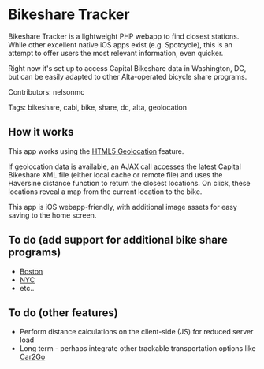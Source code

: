 # Bikeshare Tracker
Bikeshare Tracker is a lightweight PHP webapp to find closest stations. While other excellent native iOS apps exist (e.g. Spotcycle), this is an attempt to offer users the most relevant information, even quicker.

Right now it's set up to access Capital Bikeshare data in Washington, DC, but can be easily adapted to other Alta-operated bicycle share programs.

Contributors: nelsonmc

Tags: bikeshare, cabi, bike, share, dc, alta, geolocation


## How it works

This app works using the [HTML5 Geolocation](http://www.w3schools.com/html/html5_geolocation.asp) feature.

If geolocation data is available, an AJAX call accesses the latest Capital Bikeshare XML file (either local cache or remote file) and uses the Haversine distance function to return the closest locations. On click, these locations reveal a map from the current location to the bike.

This app is iOS webapp-friendly, with additional image assets for easy saving to the home screen.


## To do (add support for additional bike share programs)

* [Boston](http://www.thehubway.com/)
* [NYC](http://citibikenyc.com/)
* etc..


## To do (other features)

* Perform distance calculations on the client-side (JS) for reduced server load
* Long term - perhaps integrate other trackable transportation options like [Car2Go](http://www.car2go.com)